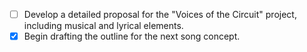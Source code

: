 - [ ] Develop a detailed proposal for the "Voices of the Circuit" project, including musical and lyrical elements.
- [x] Begin drafting the outline for the next song concept.